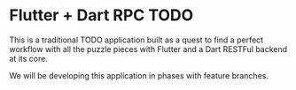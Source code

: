 # Flutter + Dart RPC TODO

This is a traditional TODO application built as a quest to find a perfect
workflow with all the puzzle pieces with Flutter and a Dart RESTFul backend at its core.

We will be developing this application in phases with feature branches.